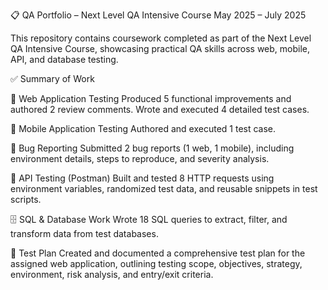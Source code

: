 📋 QA Portfolio – Next Level QA Intensive Course May 2025 – July 2025

This repository contains coursework completed as part of the Next Level QA Intensive Course, showcasing practical QA skills across web, mobile, API, and database testing.

✅ Summary of Work

🔧 Web Application Testing
Produced 5 functional improvements and authored 2 review comments.
Wrote and executed 4 detailed test cases.

📱 Mobile Application Testing
Authored and executed 1 test case.

🐛 Bug Reporting
Submitted 2 bug reports (1 web, 1 mobile), including environment details, steps to reproduce, and severity analysis.

🔄 API Testing (Postman)
Built and tested 8 HTTP requests using environment variables, randomized test data, and reusable snippets in test scripts.

🗄️ SQL & Database Work
Wrote 18 SQL queries to extract, filter, and transform data from test databases.

📝 Test Plan
Created and documented a comprehensive test plan for the assigned web application, outlining testing scope, objectives, strategy, environment, risk analysis, and entry/exit criteria.
